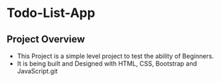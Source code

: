 # Todo-List-App

## Project Overview

- This Project is a simple level project to test the ability of Beginners.
- It is being built and Designed with HTML, CSS, Bootstrap and JavaScript.git
